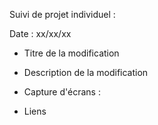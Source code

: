 Suivi de projet individuel :
 
Date : xx/xx/xx

- Titre de la modification

- Description de la modification

- Capture d'écrans :

- Liens
